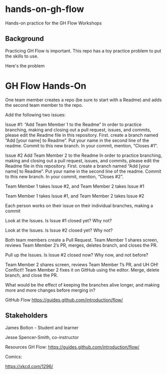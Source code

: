 # hands-on-gh-flow
Hands-on practice for the GH Flow Workshops

## Background

Practicing GH Flow is important. This repo has a toy practice problem to put the skills to use. 

Here's the problem

# GH Flow Hands-On

One team member creates a repo (be sure to start with a Readme) and adds the second team member to the repo. 

Add the following two issues:

Issue #1: “Add Team Member 1 to the Readme”
In order to practice branching, making and closing out a pull request, issues, and commits, please edit the Readme file in this repository. First. create a branch named “Add [your name] to Readme”. Put your name in the second line of the readme. Commit to this new branch. In your commit, mention, “Closes #1”. 

Issue #2 Add Team Member 2 to the Readme
In order to practice branching, making and closing out a pull request, issues, and commits, please edit the Readme file in this repository. First. create a branch named “Add [your name] to Readme”. Put your name in the second line of the readme. Commit to this new branch. In your commit, mention, “Closes #2”. 

Team Member 1 takes Issue #2, and Team Member 2 takes Issue #1

Team Member 1 takes Issue #1, and Team Member 2 takes Issue #2

Each person works on their issue on their individual branches, making a commit

Look at the Issues. Is Issue #1 closed yet? Why not?

Look at the Issues. Is Issue #2 closed yet? Why not?

Both team members create a Pull Request. Team Member 1 shares screen, reviews Team Member 2’s PR, merges, deletes branch, and closes the PR. 

Pull up the Issues. Is Issue #2 closed now? Why now, and not before?

Team Member 2 shares screen, reviews Team Member 1’s PR, and UH OH! Conflict!! Team Member 2 fixes it on GitHub using the editor. Merge, delete branch, and close the PR.

What would be the effect of keeping the branches alive longer, and making more and more changes before merging in?

GitHub Flow
https://guides.github.com/introduction/flow/

## Stakeholders

James Bolton - Student and learner

Jesse Spencer-Smith, co-instructor


Resources
GH Flow:
https://guides.github.com/introduction/flow/

Comics:

https://xkcd.com/1296/

